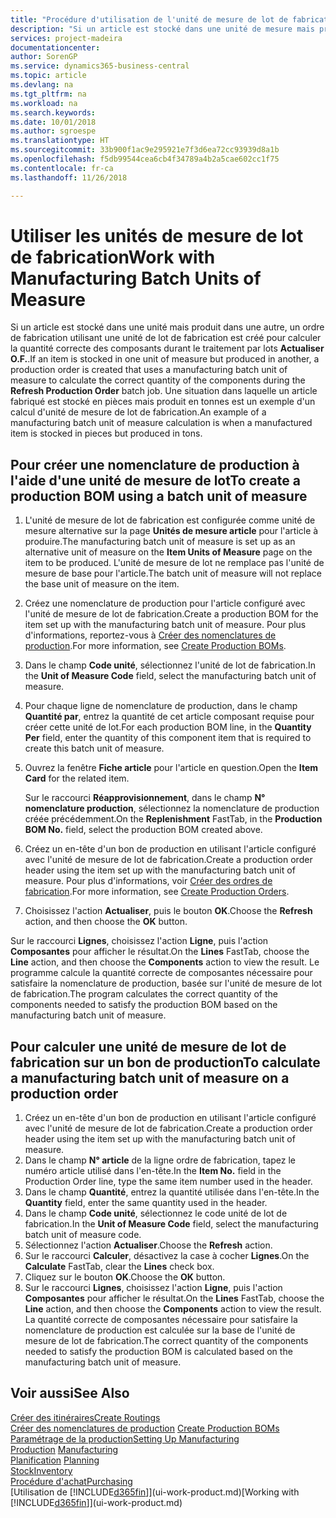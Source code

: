 ```yaml
---
title: "Procédure d'utilisation de l'unité de mesure de lot de fabrication | Microsoft Docs"
description: "Si un article est stocké dans une unité de mesure mais produit dans une autre, le bon de production doit utiliser une unité de mesure de lot de fabrication pour calculer la quantité correcte des composantes. Une situation dans laquelle un article fabriqué est stocké en pièces mais produit en tonnes est un exemple d'un calcul d'unité de mesure de lot de fabrication."
services: project-madeira
documentationcenter: 
author: SorenGP
ms.service: dynamics365-business-central
ms.topic: article
ms.devlang: na
ms.tgt_pltfrm: na
ms.workload: na
ms.search.keywords: 
ms.date: 10/01/2018
ms.author: sgroespe
ms.translationtype: HT
ms.sourcegitcommit: 33b900f1ac9e295921e7f3d6ea72cc93939d8a1b
ms.openlocfilehash: f5db99544cea6cb4f34789a4b2a5cae602cc1f75
ms.contentlocale: fr-ca
ms.lasthandoff: 11/26/2018

---
```

# <a name="work-with-manufacturing-batch-units-of-measure"></a><span data-ttu-id="6862e-104">Utiliser les unités de mesure de lot de fabrication</span><span class="sxs-lookup"><span data-stu-id="6862e-104">Work with Manufacturing Batch Units of Measure</span></span>
<span data-ttu-id="6862e-105">Si un article est stocké dans une unité mais produit dans une autre, un ordre de fabrication utilisant une unité de lot de fabrication est créé pour calculer la quantité correcte des composants durant le traitement par lots **Actualiser O.F.**.</span><span class="sxs-lookup"><span data-stu-id="6862e-105">If an item is stocked in one unit of measure but produced in another, a production order is created that uses a manufacturing batch unit of measure to calculate the correct quantity of the components during the **Refresh Production Order** batch job.</span></span> <span data-ttu-id="6862e-106">Une situation dans laquelle un article fabriqué est stocké en pièces mais produit en tonnes est un exemple d'un calcul d'unité de mesure de lot de fabrication.</span><span class="sxs-lookup"><span data-stu-id="6862e-106">An example of a manufacturing batch unit of measure calculation is when a manufactured item is stocked in pieces but produced in tons.</span></span>  

## <a name="to-create-a-production-bom-using-a-batch-unit-of-measure"></a><span data-ttu-id="6862e-107">Pour créer une nomenclature de production à l'aide d'une unité de mesure de lot</span><span class="sxs-lookup"><span data-stu-id="6862e-107">To create a production BOM using a batch unit of measure</span></span>  
1.  <span data-ttu-id="6862e-108">L'unité de mesure de lot de fabrication est configurée comme unité de mesure alternative sur la page **Unités de mesure article** pour l'article à produire.</span><span class="sxs-lookup"><span data-stu-id="6862e-108">The manufacturing batch unit of measure is set up as an alternative unit of measure on the **Item Units of Measure** page on the item to be produced.</span></span> <span data-ttu-id="6862e-109">L'unité de mesure de lot ne remplace pas l'unité de mesure de base pour l'article.</span><span class="sxs-lookup"><span data-stu-id="6862e-109">The batch unit of measure will not replace the base unit of measure on the item.</span></span>  
2.  <span data-ttu-id="6862e-110">Créez une nomenclature de production pour l'article configuré avec l'unité de mesure de lot de fabrication.</span><span class="sxs-lookup"><span data-stu-id="6862e-110">Create a production BOM for the item set up with the manufacturing batch unit of measure.</span></span> <span data-ttu-id="6862e-111">Pour plus d'informations, reportez-vous à [Créer des nomenclatures de production](production-how-to-create-production-boms.md).</span><span class="sxs-lookup"><span data-stu-id="6862e-111">For more information, see [Create Production BOMs](production-how-to-create-production-boms.md).</span></span>  
3.  <span data-ttu-id="6862e-112">Dans le champ **Code unité**, sélectionnez l'unité de lot de fabrication.</span><span class="sxs-lookup"><span data-stu-id="6862e-112">In the **Unit of Measure Code** field, select the manufacturing batch unit of measure.</span></span>  
4.  <span data-ttu-id="6862e-113">Pour chaque ligne de nomenclature de production, dans le champ **Quantité par**, entrez la quantité de cet article composant requise pour créer cette unité de lot.</span><span class="sxs-lookup"><span data-stu-id="6862e-113">For each production BOM line, in the **Quantity Per** field, enter the quantity of this component item that is required to create this batch unit of measure.</span></span>  
5.  <span data-ttu-id="6862e-114">Ouvrez la fenêtre **Fiche article** pour l'article en question.</span><span class="sxs-lookup"><span data-stu-id="6862e-114">Open the **Item Card** for the related item.</span></span>  

    <span data-ttu-id="6862e-115">Sur le raccourci **Réapprovisionnement**, dans le champ **N° nomenclature production**, sélectionnez la nomenclature de production créée précédemment.</span><span class="sxs-lookup"><span data-stu-id="6862e-115">On the **Replenishment** FastTab, in the **Production BOM No.** field, select the production BOM created above.</span></span>  
6.  <span data-ttu-id="6862e-116">Créez un en-tête d'un bon de production en utilisant l'article configuré avec l'unité de mesure de lot de fabrication.</span><span class="sxs-lookup"><span data-stu-id="6862e-116">Create a production order header using the item set up with the manufacturing batch unit of measure.</span></span> <span data-ttu-id="6862e-117">Pour plus d'informations, voir [Créer des ordres de fabrication](production-how-to-create-production-orders.md).</span><span class="sxs-lookup"><span data-stu-id="6862e-117">For more information, see [Create Production Orders](production-how-to-create-production-orders.md).</span></span>  
7.  <span data-ttu-id="6862e-118">Choisissez l'action **Actualiser**, puis le bouton **OK**.</span><span class="sxs-lookup"><span data-stu-id="6862e-118">Choose the **Refresh** action, and then choose  the **OK** button.</span></span>  

<span data-ttu-id="6862e-119">Sur le raccourci **Lignes**, choisissez l'action **Ligne**, puis l'action **Composantes** pour afficher le résultat.</span><span class="sxs-lookup"><span data-stu-id="6862e-119">On the **Lines** FastTab, choose the **Line** action, and then choose the **Components** action to view the result.</span></span> <span data-ttu-id="6862e-120">Le programme calcule la quantité correcte de composantes nécessaire pour satisfaire la nomenclature de production, basée sur l'unité de mesure de lot de fabrication.</span><span class="sxs-lookup"><span data-stu-id="6862e-120">The program calculates the correct quantity of the components needed to satisfy the production BOM based on the manufacturing batch unit of measure.</span></span>  

## <a name="to-calculate-a-manufacturing-batch-unit-of-measure-on-a-production-order"></a><span data-ttu-id="6862e-121">Pour calculer une unité de mesure de lot de fabrication sur un bon de production</span><span class="sxs-lookup"><span data-stu-id="6862e-121">To calculate a manufacturing batch unit of measure on a production order</span></span>  
1.  <span data-ttu-id="6862e-122">Créez un en-tête d'un bon de production en utilisant l'article configuré avec l'unité de mesure de lot de fabrication.</span><span class="sxs-lookup"><span data-stu-id="6862e-122">Create a production order header using the item set up with the manufacturing batch unit of measure.</span></span>  
2.  <span data-ttu-id="6862e-123">Dans le champ **N° article** de la ligne ordre de fabrication, tapez le numéro article utilisé dans l'en-tête.</span><span class="sxs-lookup"><span data-stu-id="6862e-123">In the **Item No.** field in the Production Order line, type the same item number used in the header.</span></span>  
3.  <span data-ttu-id="6862e-124">Dans le champ **Quantité**, entrez la quantité utilisée dans l'en-tête.</span><span class="sxs-lookup"><span data-stu-id="6862e-124">In the **Quantity** field, enter the same quantity used in the header.</span></span>  
4.  <span data-ttu-id="6862e-125">Dans le champ **Code unité**, sélectionnez le code unité de lot de fabrication.</span><span class="sxs-lookup"><span data-stu-id="6862e-125">In the **Unit of Measure Code** field, select the manufacturing batch unit of measure code.</span></span>  
5.  <span data-ttu-id="6862e-126">Sélectionnez l'action **Actualiser**.</span><span class="sxs-lookup"><span data-stu-id="6862e-126">Choose the **Refresh** action.</span></span>
6.  <span data-ttu-id="6862e-127">Sur le raccourci **Calculer**, désactivez la case à cocher **Lignes**.</span><span class="sxs-lookup"><span data-stu-id="6862e-127">On the **Calculate** FastTab, clear the **Lines** check box.</span></span>  
7.  <span data-ttu-id="6862e-128">Cliquez sur le bouton **OK**.</span><span class="sxs-lookup"><span data-stu-id="6862e-128">Choose the **OK** button.</span></span>  
8.  <span data-ttu-id="6862e-129">Sur le raccourci **Lignes**, choisissez l'action **Ligne**, puis l'action **Composantes** pour afficher le résultat.</span><span class="sxs-lookup"><span data-stu-id="6862e-129">On the **Lines** FastTab, choose the **Line** action, and then choose the **Components** action to view the result.</span></span> <span data-ttu-id="6862e-130">La quantité correcte de composantes nécessaire pour satisfaire la nomenclature de production est calculée sur la base de l'unité de mesure de lot de fabrication.</span><span class="sxs-lookup"><span data-stu-id="6862e-130">The correct quantity of the components needed to satisfy the production BOM is calculated based on the manufacturing batch unit of measure.</span></span>  

## <a name="see-also"></a><span data-ttu-id="6862e-131">Voir aussi</span><span class="sxs-lookup"><span data-stu-id="6862e-131">See Also</span></span>  
[<span data-ttu-id="6862e-132">Créer des itinéraires</span><span class="sxs-lookup"><span data-stu-id="6862e-132">Create Routings</span></span>](production-how-to-create-routings.md)  
<span data-ttu-id="6862e-133">[Créer des nomenclatures de production](production-how-to-create-production-boms.md)   </span><span class="sxs-lookup"><span data-stu-id="6862e-133">[Create Production BOMs](production-how-to-create-production-boms.md)   </span></span>  
[<span data-ttu-id="6862e-134">Paramétrage de la production</span><span class="sxs-lookup"><span data-stu-id="6862e-134">Setting Up Manufacturing</span></span>](production-configure-production-processes.md)  
<span data-ttu-id="6862e-135">[Production](production-manage-manufacturing.md)  </span><span class="sxs-lookup"><span data-stu-id="6862e-135">[Manufacturing](production-manage-manufacturing.md)  </span></span>  
<span data-ttu-id="6862e-136">[Planification](production-planning.md) </span><span class="sxs-lookup"><span data-stu-id="6862e-136">[Planning](production-planning.md) </span></span>  
[<span data-ttu-id="6862e-137">Stock</span><span class="sxs-lookup"><span data-stu-id="6862e-137">Inventory</span></span>](inventory-manage-inventory.md)  
[<span data-ttu-id="6862e-138">Procédure d'achat</span><span class="sxs-lookup"><span data-stu-id="6862e-138">Purchasing</span></span>](purchasing-manage-purchasing.md)  
<span data-ttu-id="6862e-139">[Utilisation de [!INCLUDE[d365fin](includes/d365fin_md.md)]](ui-work-product.md)</span><span class="sxs-lookup"><span data-stu-id="6862e-139">[Working with [!INCLUDE[d365fin](includes/d365fin_md.md)]](ui-work-product.md)</span></span>  


